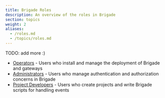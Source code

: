 ```yaml
---
title: Brigade Roles
description: An overview of the roles in Brigade
section: topics
weight: 2
aliases:
  - /roles.md
  - /topics/roles.md
---
```


TODO: add more :)

  * [Operators] - Users who install and manage the deployment of Brigade and gateways
  * [Administrators] - Users who manage authentication and authorization concerns in Brigade
  * [Project Developers] - Users who create projects and write Brigade scripts for handling events

[Operators]: /operators/index.md
[Administrators]: /administrators/index.md
[Project Developers]: /project-developers/index.md